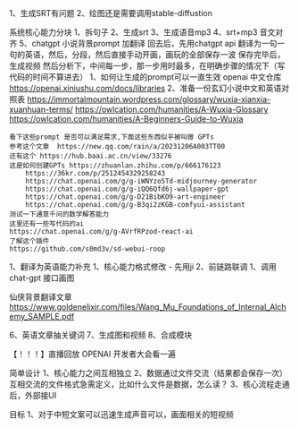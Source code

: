 1、生成SRT有问题
2、绘图还是需要调用stable-diffustion

系统核心能力分块
1、拆句子
2、生成srt
3、生成语音mp3
4、srt+mp3 音文对齐
5、chatgpt 小说背景prompt 加翻译
    回去后，先用chatgpt api 翻译为一句一句的英语，然后，分段，然后直接手动开画，画玩的全部保存一波
    保存完毕后，生成视频
    然后分析下，中间每一步，那一步用时最多，在明确步骤的情况下（写代码的时间不算进去）
    1、如何让生成的prompt可以一直生效
        openai 中文仓库 https://openai.xiniushu.com/docs/libraries
    2、准备一份玄幻小说中文和英语对照表
        https://immortalmountain.wordpress.com/glossary/wuxia-xianxia-xuanhuan-terms/
        https://owlcation.com/humanities/A-Wuxia-Glossary
        https://owlcation.com/humanities/A-Beginners-Guide-to-Wuxia

    看下这些prompt 是否可以满足需求,下面这些东西似乎被叫做 GPTs 
    参考这个文章  https://new.qq.com/rain/a/20231206A003TT00
    还有这个 https://hub.baai.ac.cn/view/33276
    这是如何创建GPTs https://zhuanlan.zhihu.com/p/666176123
        https://36kr.com/p/2512454329258243
        https://chat.openai.com/g/g-iWNYzo5Td-midjourney-generator
        https://chat.openai.com/g/g-iQQ6Qfd6j-wallpaper-gpt
        https://chat.openai.com/g/g-D21BibKO9-art-engineer
        https://chat.openai.com/g/g-B3qi2zKGB-comfyui-assistant
    测试一下通意千问的数学解答能力
    这里还有一些写代码的ai
    https://chat.openai.com/g/g-AVrfRPzod-react-ai
    了解这个插件
    https://github.com/s0md3v/sd-webui-roop


1、翻译为英语能力补充
1、核心能力格式修改 - 先用ji
2、前链路联调
1、调用chat-gpt 接口画图


仙侠背景翻译文章
    https://www.goldenelixir.com/files/Wang_Mu_Foundations_of_Internal_Alchemy_SAMPLE.pdf
    
6、英语文章抽关键词
7、生成图和视频
8、合成模块

【！！！】直播回放 OPENAI 开发者大会看一遍

简单设计
1、核心能力之间互相独立
2、数据通过文件交流（结果都会保存一次）
    互相交流的文件格式急需定义，比如什么文件是数据，怎么读？
3、核心流程走通后，外部接UI

目标
1、对于中短文案可以迅速生成声音可以，画面相关的短视频